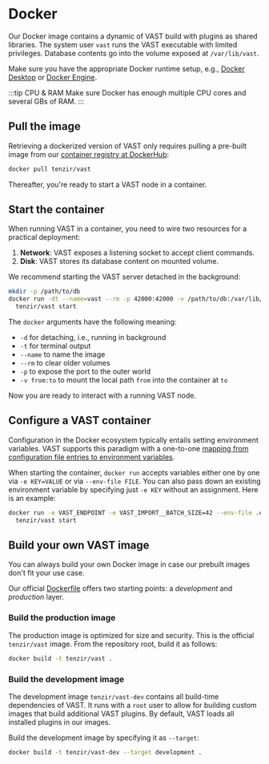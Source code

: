 # Docker

Our Docker image contains a dynamic of VAST build with plugins as shared
libraries. The system user `vast` runs the VAST executable with limited
privileges. Database contents go into the volume exposed at `/var/lib/vast`.

Make sure you have the appropriate Docker runtime setup, e.g., [Docker
Desktop](https://www.docker.com/products/docker-desktop/) or [Docker
Engine](https://docs.docker.com/engine/).

:::tip CPU & RAM
Make sure Docker has enough multiple CPU cores and several GBs of RAM.
:::
## Pull the image

Retrieving a dockerized version of VAST only requires pulling a pre-built image
from our [container registry at DockerHub][dockerhub]:

```bash
docker pull tenzir/vast
```

Thereafter, you're ready to start a VAST node in a container.

[dockerhub]: https://hub.docker.com/repository/docker/tenzir/vast

## Start the container

When running VAST in a container, you need to wire two resources for a practical
deployment:

1. **Network**: VAST exposes a listening socket to accept client commands.
2. **Disk**: VAST stores its database content on mounted volume.

We recommend starting the VAST server detached in the background:

```bash
mkdir -p /path/to/db
docker run -dt --name=vast --rm -p 42000:42000 -v /path/to/db:/var/lib/vast \
  tenzir/vast start
```

The `docker` arguments have the following meaning:

- `-d` for detaching, i.e., running in background
- `-t` for terminal output
- `--name` to name the image
- `--rm` to clear older volumes
- `-p` to expose the port to the outer world
- `-v from:to` to mount the local path `from` into the container at `to`

Now you are ready to interact with a running VAST node.

## Configure a VAST container

Configuration in the Docker ecosystem typically entails setting environment
variables. VAST supports this paradigm with a one-to-one [mapping from
configuration file entries to environment
variables](/docs/setup-vast/configure#environment-variables).

When starting the container, `docker run` accepts variables either one by one
via `-e KEY=VALUE` or via `--env-file FILE`. You can also pass down an existing
environment variable by specifying just `-e KEY` without an assignment. Here is
an example:

```bash
docker run -e VAST_ENDPOINT -e VAST_IMPORT__BATCH_SIZE=42 --env-file .env \
  tenzir/vast start
```

## Build your own VAST image

You can always build your own Docker image in case our prebuilt images don't fit
your use case.

Our official [Dockerfile](https://github.com/tenzir/vast/blob/master/Dockerfile)
offers two starting points: a *development* and *production* layer.

### Build the production image

The production image is optimized for size and security. This is the official
`tenzir/vast` image. From the repository root, build it as follows:

```bash
docker build -t tenzir/vast .
```

### Build the development image

The development image `tenzir/vast-dev` contains all build-time dependencies of
VAST. It runs with a `root` user to allow for building custom images that build
additional VAST plugins. By default, VAST loads all installed plugins in our
images.

Build the development image by specifying it as `--target`:

```bash
docker build -t tenzir/vast-dev --target development .
```
